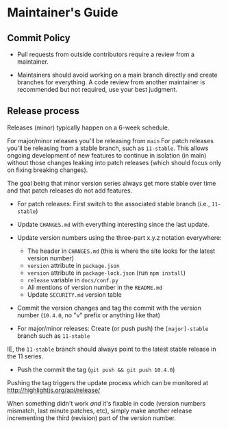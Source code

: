 Maintainer's Guide
==================


Commit Policy
-------------

* Pull requests from outside contributors require a review from a maintainer.

* Maintainers should avoid working on a main branch directly and create branches for everything. A code review from another maintainer is recommended but not required, use your best judgment.



Release process
---------------

Releases (minor) typically happen on a 6-week schedule.

For major/minor releases you'll be releasing from `main`  For patch releases you'll be releasing from a stable branch, such as `11-stable`.  This allows ongoing development of new features to continue in isolation (in main) without those changes leaking into patch releases (which should focus only on fixing breaking changes).

The goal being that minor version series always get more stable over time and that patch releases do not add features.

* For patch releases: First switch to the associated stable branch (i.e., `11-stable`)

* Update `CHANGES.md` with everything interesting since the last update.

* Update version numbers using the three-part x.y.z notation everywhere:

  * The header in `CHANGES.md` (this is where the site looks for the latest version number)
  * `version` attribute in `package.json`
  * `version` attribute in `package-lock.json` (run `npm install`)
  * `release` variable in `docs/conf.py`
  * All mentions of version number in the `README.md`
  * Update `SECURITY.md` version table

* Commit the version changes and tag the commit with the version number (`10.4.0`, no "v" prefix or anything like that)

* For major/minor releases: Create (or push push) the `[major]-stable` branch such as `11-stable`

IE, the `11-stable` branch should always point to the latest stable release in the 11 series.

* Push the commit the tag (`git push && git push 10.4.0`)


Pushing the tag triggers the update process which can be monitored at http://highlightjs.org/api/release/

When something didn't work *and* it's fixable in code (version numbers mismatch, last minute patches, etc), simply make another release incrementing the third (revision) part of the version number.
